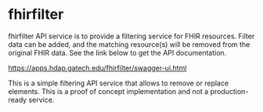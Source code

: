 # fhirfilter

fhirfilter API service is to provide a filtering service for FHIR resources. Filter data can be added, and the matching resource(s) will be removed from the original FHIR data. See the link below to get the API documentation.

https://apps.hdap.gatech.edu/fhirfilter/swagger-ui.html


This is a simple filtering API service that allows to remove or replace elements. This is a proof of concept implementation and not a production-ready service.
